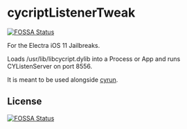 # cycriptListenerTweak
[![FOSSA Status](https://app.fossa.io/api/projects/git%2Bgithub.com%2Fakahippac%2FcycriptListenerTweak.svg?type=shield)](https://app.fossa.io/projects/git%2Bgithub.com%2Fakahippac%2FcycriptListenerTweak?ref=badge_shield)

For the Electra iOS 11 Jailbreaks.

Loads /usr/lib/libcycript.dylib into a Process or App and runs CYListenServer on port 8556.

It is meant to be used alongside [cyrun](https://github.com/tateu/cyrun).


## License
[![FOSSA Status](https://app.fossa.io/api/projects/git%2Bgithub.com%2Fakahippac%2FcycriptListenerTweak.svg?type=large)](https://app.fossa.io/projects/git%2Bgithub.com%2Fakahippac%2FcycriptListenerTweak?ref=badge_large)